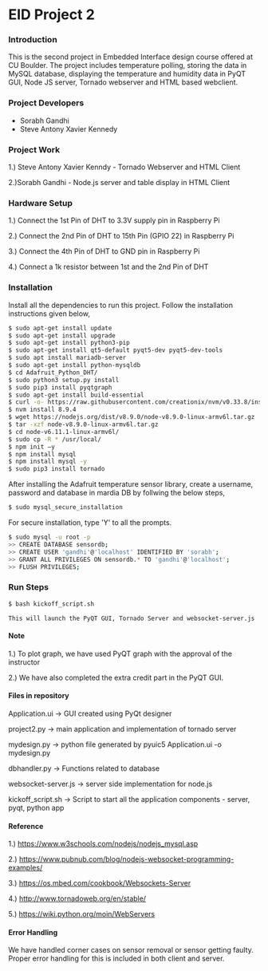 # EID Project 2

### Introduction
This is the second project in Embedded Interface design course offered at CU Boulder. The project includes temperature polling, storing the data in MySQL database, displaying the temperature and humidity data in PyQT GUI, Node JS server, Tornado webserver and HTML based webclient.

### Project Developers
  - Sorabh Gandhi
  - Steve Antony Xavier Kennedy

### Project Work
1.) Steve Antony Xavier Kenndy - Tornado Webserver and HTML Client

2.)Sorabh Gandhi - Node.js server and table display in HTML Client

### Hardware Setup
1.) Connect the 1st Pin of DHT to 3.3V supply pin in Raspberry Pi

2.) Connect the 2nd Pin of DHT to 15th Pin (GPIO 22) in Raspberry Pi

3.) Connect the 4th Pin of DHT to GND pin in Raspberry Pi

4.) Connect a 1k resistor between 1st and the 2nd Pin of DHT

### Installation
Install all the dependencies to run this project. Follow the installation instructions given below,

```sh
$ sudo apt-get install update
$ sudo apt-get install upgrade
$ sudo apt-get install python3-pip
$ sudo apt-get install qt5-default pyqt5-dev pyqt5-dev-tools
$ sudo apt install mariadb-server
$ sudo apt-get install python-mysqldb
$ cd Adafruit_Python_DHT/
$ sudo python3 setup.py install
$ sudo pip3 install pyqtgraph
$ sudo apt-get install build-essential
$ curl -o- https://raw.githubusercontent.com/creationix/nvm/v0.33.8/install.sh | bash
$ nvm install 8.9.4
$ wget https://nodejs.org/dist/v8.9.0/node-v8.9.0-linux-armv6l.tar.gz
$ tar -xzf node-v8.9.0-linux-armv6l.tar.gz
$ cd node-v6.11.1-linux-armv6l/
$ sudo cp -R * /usr/local/
$ npm init –y
$ npm install mysql
$ npm install mysql -y
$ sudo pip3 install tornado
```

After installing the Adafruit temperature sensor library, create a username, password and 
database in mardia DB by follwing the below steps,
```sh
$ sudo mysql_secure_installation
```
For secure installation, type 'Y' to all the prompts.
```sh
$ sudo mysql -u root -p
>> CREATE DATABASE sensordb;
>> CREATE USER 'gandhi'@'localhost' IDENTIFIED BY 'sorabh';
>> GRANT ALL PRIVILEGES ON sensordb.* TO 'gandhi'@'localhost';
>> FLUSH PRIVILEGES;
```

### Run Steps
```sh
$ bash kickoff_script.sh
```
	This will launch the PyQT GUI, Tornado Server and websocket-server.js

#### Note
1.) To plot graph, we have used PyQT graph with the approval of the instructor

2.) We have also completed the extra credit part in the PyQT GUI.

#### Files in repository
Application.ui -> GUI created using PyQt designer

project2.py -> main application and implementation of tornado server

mydesign.py -> python file generated by pyuic5 Application.ui -o mydesign.py

dbhandler.py -> Functions related to database

websocket-server.js -> server side implementation for node.js

kickoff_script.sh -> Script to start all the application components - server, pyqt, python app

#### Reference
1.) https://www.w3schools.com/nodejs/nodejs_mysql.asp

2.) https://www.pubnub.com/blog/nodejs-websocket-programming-examples/

3.) https://os.mbed.com/cookbook/Websockets-Server

4.) http://www.tornadoweb.org/en/stable/

5.) https://wiki.python.org/moin/WebServers

#### Error Handling
We have handled corner cases on sensor removal or sensor getting faulty. Proper error handling for this is included in both client and server.
